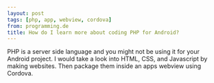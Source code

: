 ```yaml
---
layout: post
tags: [php, app, webview, cordova]
from: programming.de
title: How do I learn more about coding PHP for Android?
---
```

PHP is a server side language and you might not be using it for your Android project. I would take a look into HTML, CSS, and Javascript by making websites. Then package them inside an apps webview using Cordova.
